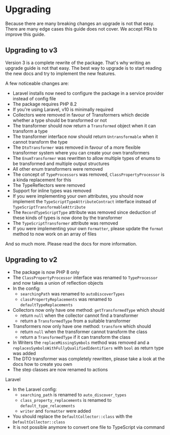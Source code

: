 # Upgrading

Because there are many breaking changes an upgrade is not that easy. There are many edge cases this guide does not
cover. We accept PRs to improve this guide.

## Upgrading to v3

Version 3 is a complete rewrite of the package. That's why writing an upgrade guide is not that easy. The best way to 
upgrade is to start reading the new docs and try to implement the new features.

A few noticeable changes are:

- Laravel installs now need to configure the package in a service provider instead of config file
- The package requires PHP 8.2
- If you're using Laravel, v10 is minimally required
- Collectors were removed in favour of Transformers which decide whether a type should be transformed or not
- The transformer should now return a `Transformed` object when it can transform a type
- The transformer interface now should return `Untransformable` when it cannot transform the type
- The `DtoTransformer` was removed in favour of a more flexible transformer system where you can create your own transformers
- The `EnumTransformer` was rewritten to allow multiple types of enums to be transformed and multiple output structures
- All other enum transformers were removed
- The concept of `TypeProcessors` was removed, `ClassPropertyProcessor` is a kinda replacement for this
- The TypeReflectors were removed
- Support for inline types was removed
- If you were implementing your own attributes, you should now implement the `TypeScriptTypeAttributeContract` interface instead of `TypeScriptTransformableAttribute`
- The `RecordTypeScriptType` attribute was removed since deduction of these kinds of types is now done by the transformer
- The `TypeScriptTransformer` attribute was removed
- If you were implementing your own `Formatter`, please update the `format` method to now work on an array of files

And so much more. Please read the docs for more information.

## Upgrading to v2

- The package is now PHP 8 only
- The `ClassPropertyProcessor` interface was renamed to `TypeProcessor` and now takes a union of reflection objects
- In the config:
    - `searchingPath` was renamed to `autoDiscoverTypes`
    - `classPropertyReplacements` was renamed to `defaultTypeReplacements`
- Collectors now only have one method: `getTransformedType` which should
    - return `null` when the collector cannot find a transformer
    - return a `TransformedType` from a suitable transformer
- Transformers now only have one method: `transform` which should
    - return `null` when the transformer cannot transform the class
    - return a `TransformedType` if it can transform the class
- In Writers the `replaceMissingSymbols` method was removed and a `replacesSymbolsWithFullyQualifiedIdentifiers` with `bool` as return type was added
- The DTO transformer was completely rewritten, please take a look at the docs how to create you own
- The step classes are now renamed to actions

Laravel
- In the Laravel config:
    - `searching_path` is renamed to `auto_discover_types`
    -  `class_property_replacements` is renamed to `default_type_relacements`
    -  `writer` and `formatter` were added
- You should replace the `DefaultCollector::class` with the `DefaultCollector::class`
- It is not possible anymore to convert one file to TypeScript via command
